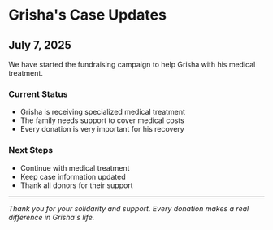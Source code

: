 # Grisha's Case Updates

## July 7, 2025

We have started the fundraising campaign to help Grisha with his medical treatment.

### Current Status
- Grisha is receiving specialized medical treatment
- The family needs support to cover medical costs
- Every donation is very important for his recovery

### Next Steps
- Continue with medical treatment
- Keep case information updated
- Thank all donors for their support

---

*Thank you for your solidarity and support. Every donation makes a real difference in Grisha's life.* 